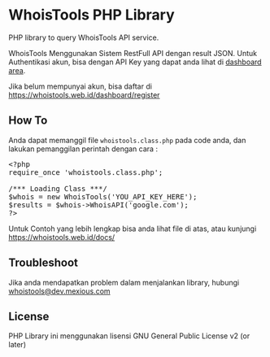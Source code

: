 # WhoisTools PHP Library
PHP library to query WhoisTools API service.

WhoisTools Menggunakan Sistem RestFull API dengan result JSON. Untuk Authentikasi akun, bisa dengan API Key yang dapat anda lihat di <a href='//whoistools.web.id/dashboard'>dashboard area</a>.

Jika belum mempunyai akun, bisa daftar di https://whoistools.web.id/dashboard/register

## How To
Anda dapat memanggil file <code>whoistools.class.php</code> pada code anda, dan lakukan pemanggilan perintah dengan cara :
<pre>
&lt;?php
require_once &#039;whoistools.class.php&#039;;

/*** Loading Class ***/
$whois = new WhoisTools(&#039;YOU_API_KEY_HERE&#039;);
$results = $whois-&gt;WhoisAPI(&#039;google.com&#039;);
?&gt;
</pre>
Untuk Contoh yang lebih lengkap bisa anda lihat file di atas, atau kunjungi https://whoistools.web.id/docs/

## Troubleshoot
Jika anda mendapatkan problem dalam menjalankan library, hubungi whoistools@dev.mexious.com

## License
PHP Library ini menggunakan lisensi GNU General Public License v2 (or later)

